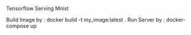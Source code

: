 Tensorflow Serving Mnist

Build Image by : 
	docker build -t my_image:latest .
Run Server by :
	docker-compose up